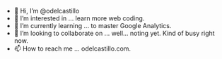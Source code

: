 - 👋 Hi, I’m @odelcastillo
- 👀 I’m interested in ... learn more web coding.
- 🌱 I’m currently learning ... to master Google Analytics.
- 💞️ I’m looking to collaborate on ... well... noting yet. Kind of busy right now.
- 📫 How to reach me ... odelcastillo.com.

<!---
odelcastillo/odelcastillo is a ✨ special ✨ repository because its `README.md` (this file) appears on your GitHub profile.
You can click the Preview link to take a look at your changes.
--->
